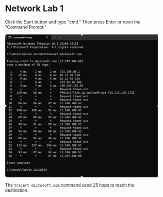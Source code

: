 # Network Lab 1

Click the Start button and type "cmd." Then press Enter or open the "Command Prompt."

![Screenshot](Screenshot%202025-05-12%20200932.png)

The `tracert microsoft.com` command used 25 hops to reach the destination.
